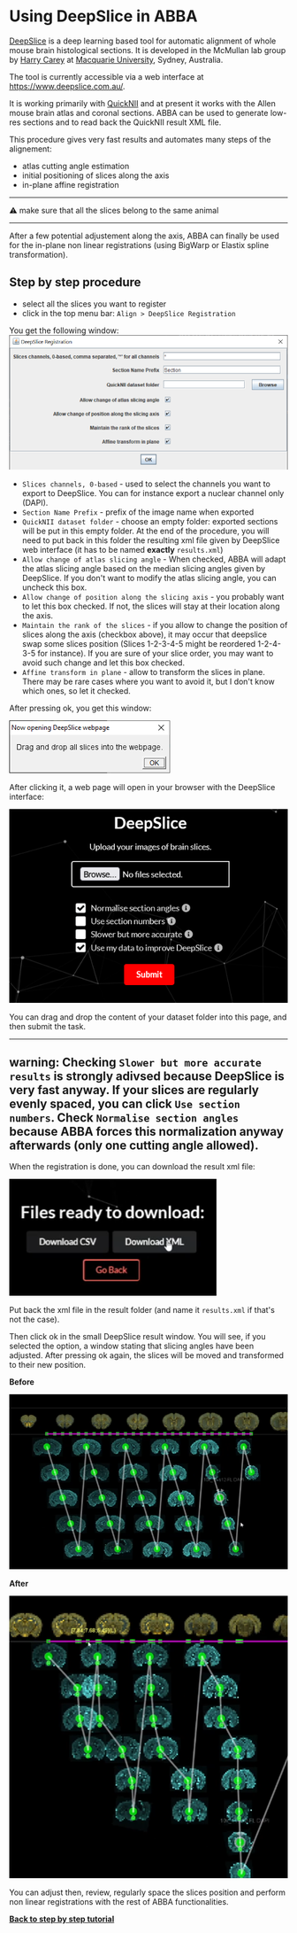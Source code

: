 # Using DeepSlice in ABBA

[DeepSlice](https://www.deepslice.com.au/open-guide) is a deep learning based tool for automatic alignment of whole mouse brain histological sections. It is developed in the McMullan lab group by [Harry Carey](harry.carey@hdr.mq.edu.au) at [Macquarie University](https://www.mq.edu.au/), Sydney, Australia.


The tool is currently accessible via a web interface at https://www.deepslice.com.au/.

It is working primarily with [QuickNII](https://www.nitrc.org/projects/quicknii) and at present it works with the Allen mouse brain atlas and coronal sections. ABBA can be used to generate low-res sections and to read back the QuickNII result XML file. 

This procedure gives very fast results and automates many steps of the alignement:

* atlas cutting angle estimation
* initial positioning of slices along the axis
* in-plane affine registration

---

:warning: make sure that all the slices belong to the same animal

---

After a few potential adjustement along the axis, ABBA can finally be used for the in-plane non linear registrations (using BigWarp or Elastix spline transformation).

## Step by step procedure
* select all the slices you want to register
* click in the top menu bar: `Align > DeepSlice Registration`

You get the following window:
![ABBA DeepSlice options](assets/img/fiji_deepslice_options.png)

* `Slices channels, 0-based` - used to select the channels you want to export to DeepSlice. You can for instance export a nuclear channel only (DAPI).
* `Section Name Prefix` - prefix of the image name when exported
* `QuickNII dataset folder` - choose an empty folder: exported sections will be put in this empty folder. At the end of the procedure, you will need to put back in this folder the resulting xml file given by DeepSlice web interface (it has to be named **exactly** `results.xml`)
* `Allow change of atlas slicing angle` - When checked, ABBA will adapt the atlas slicing angle based on the median slicing angles given by DeepSlice. If you don't want to modify the atlas slicing angle, you can uncheck this box.
* `Allow change of position along the slicing axis` - you probably want to let this box checked. If not, the slices will stay at their location along the axis.
* `Maintain the rank of the slices` - if you allow to change the position of slices along the axis (checkbox above), it may occur that deepslice swap some slices position (Slices 1-2-3-4-5 might be reordered  1-2-4-3-5 for instance). If you are sure of your slice order, you may want to avoid such change and let this box checked.
* `Affine transform in plane` - allow to transform the slices in plane. There may be rare cases where you want to avoid it, but I don't know which ones, so let it checked.

After pressing ok, you get this window:

![DeepSlice step 0](assets/img/fiji_deepslice_0.png)

After clicking it, a web page will open in your browser with the DeepSlice interface:

![DeepSlice web interface](assets/img/deepslice_web.png)

You can drag and drop the content of your dataset folder into this page, and then submit the task.

---
warning: Checking `Slower but more accurate results` is strongly adivsed because DeepSlice is very fast anyway. If your slices are regularly evenly spaced, you can click `Use section numbers`. Check `Normalise section angles` because ABBA forces this normalization anyway afterwards (only one cutting angle allowed).
---

When the registration is done, you can download the result xml file:

![DeepSlice result file](assets/img/deepslice_result.png)

Put back the xml file in the result folder (and name it `results.xml` if that's not the case).

Then click ok in the small DeepSlice result window. You will see, if you selected the option, a window stating that slicing angles have been adjusted. After pressing ok again, the slices will be moved and transformed to their new position.

**Before**

![Before deepslice](assets/img/fiji_before_deepslice.png)

**After**

![After deepslice](assets/img/fiji_after_deepslice.png)

You can adjust then, review, regularly space the slices position and perform non linear registrations with the rest of ABBA functionalities.

[**Back to step by step tutorial**](usage.md)